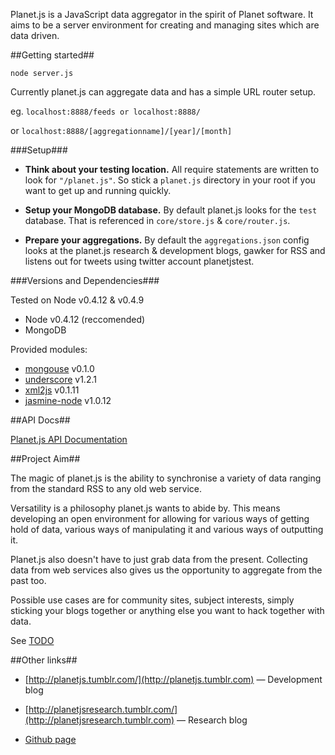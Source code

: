 Planet.js is a JavaScript data aggregator in the spirit of Planet software. It aims to be a server environment for creating and managing sites which are data driven.

##Getting started##

`node server.js`

Currently planet.js can aggregate data and has a simple URL router setup. 

eg. `localhost:8888/feeds or localhost:8888/`  

or `localhost:8888/[aggregationname]/[year]/[month]`

###Setup###

- **Think about your testing location.** All require statements are written to look for `"/planet.js"`. So stick a `planet.js` directory in your root if you want to get up and running quickly. 

- **Setup your MongoDB database.** By default planet.js looks for the `test` database. That is referenced in `core/store.js` & `core/router.js`.

- **Prepare your aggregations.** By default the `aggregations.json` config looks at the planet.js research & development blogs, gawker for RSS and listens out for tweets using twitter account planetjstest. 


###Versions and Dependencies###

Tested on Node v0.4.12 & v0.4.9

* Node v0.4.12 (reccomended)
* MongoDB

Provided modules:

* [mongouse](https://github.com/amark/mongous) v0.1.0
* [underscore](http://documentcloud.github.com/underscore/) v1.2.1
* [xml2js](https://github.com/Leonidas-from-XIV/node-xml2js) v0.1.11
* [jasmine-node](https://github.com/pivotal/jasmine) v1.0.12


##API Docs##

[Planet.js API Documentation](http://aaronacerboni.github.com/planet.js/docs/)

##Project Aim##

The magic of planet.js is the ability to synchronise a variety of data ranging from the standard RSS to any old web service. 

Versatility is a philosophy planet.js wants to abide by. This means developing an open environment for allowing for various ways of getting hold of data, various ways of manipulating it and various ways of outputting it.

Planet.js also doesn't have to just grab data from the present. Collecting data from web services also gives us the opportunity to aggregate from the past too.

Possible use cases are for community sites, subject interests, simply sticking your blogs together or anything else you want to hack together with data.

See [TODO](https://github.com/AaronAcerboni/planet.js/blob/master/TODO.md)

##Other links##
* [http://planetjs.tumblr.com/](http://planetjs.tumblr.com) &mdash; Development blog

* [http://planetjsresearch.tumblr.com/](http://planetjsresearch.tumblr.com) &mdash; Research blog

* [Github page](http://aaronacerboni.github.com/planet.js/)